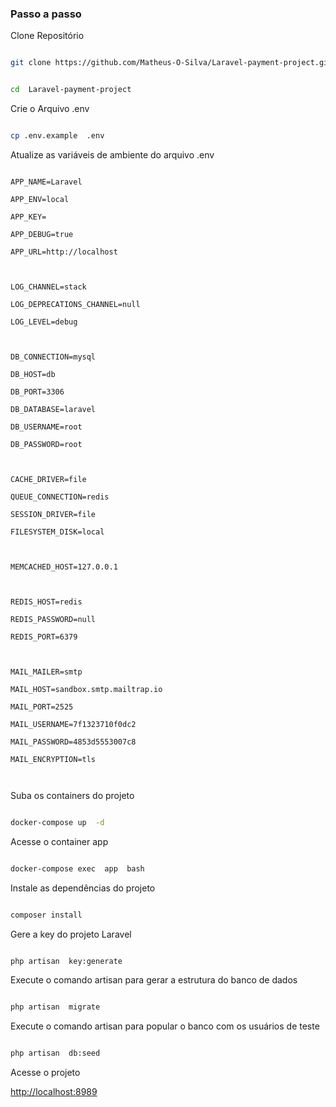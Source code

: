 
### Passo a passo

Clone Repositório

```sh

git clone https://github.com/Matheus-O-Silva/Laravel-payment-project.git
```

```sh

cd  Laravel-payment-project

```

  
  

Crie o Arquivo .env

```sh

cp .env.example  .env

```

  
  

Atualize as variáveis de ambiente do arquivo .env

```dosini

APP_NAME=Laravel

APP_ENV=local

APP_KEY=

APP_DEBUG=true

APP_URL=http://localhost

  

LOG_CHANNEL=stack

LOG_DEPRECATIONS_CHANNEL=null

LOG_LEVEL=debug

  

DB_CONNECTION=mysql

DB_HOST=db

DB_PORT=3306

DB_DATABASE=laravel

DB_USERNAME=root

DB_PASSWORD=root

  

CACHE_DRIVER=file

QUEUE_CONNECTION=redis

SESSION_DRIVER=file

FILESYSTEM_DISK=local

  

MEMCACHED_HOST=127.0.0.1

  

REDIS_HOST=redis

REDIS_PASSWORD=null

REDIS_PORT=6379

  

MAIL_MAILER=smtp

MAIL_HOST=sandbox.smtp.mailtrap.io

MAIL_PORT=2525

MAIL_USERNAME=7f1323710f0dc2

MAIL_PASSWORD=4853d5553007c8

MAIL_ENCRYPTION=tls

  

```

  

Suba os containers do projeto

```sh

docker-compose up  -d

```

  
  

Acesse o container app

```sh

docker-compose exec  app  bash

```

  
  

Instale as dependências do projeto

```sh

composer install

```

  
  

Gere a key do projeto Laravel

```sh

php artisan  key:generate

```

Execute o comando artisan para gerar a estrutura do banco de dados

```sh

php artisan  migrate

```

Execute o comando artisan para popular o banco com os usuários de teste

```sh

php artisan  db:seed

```

  
  


Acesse o projeto

[http://localhost:8989](http://localhost:8989)
